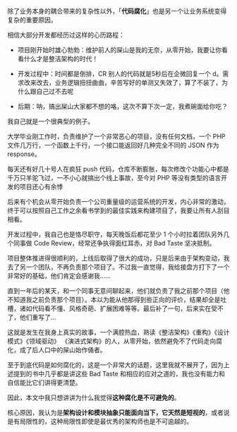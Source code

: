 除了业务本身的耦合带来的复杂性以外，「**代码腐化**」也是另一个让业务系统变得复杂的重要原因。

相信大部分开发都经历过这样的心历路程：

- 项目刚开始时雄心勃勃：维护前人的屎山是我的无奈，从零开始，我要让你看看什么才是整洁架构的时代！
    
- 开发过程中：时间都是倒排，CR 别人的代码就是5秒后在企微回复一个 d。需求改来改去，业务逻辑扭扭曲曲，辛苦写好的单测又失效了，算了不装了，为什么跟自己过不去呢
    
- 后期：呐，搞出屎山大家都不想的咯，这次不算下次一定，我煮碗面给你吃？

我自己就是一个很典型的例子。

大学毕业刚工作时，负责维护了一个非常恶心的项目，没有任何文档，一个 PHP 文件几万行，一个函数上千行，一个接口能返回好几种完全不同的 JSON 作为 response。

每天还有好几十号人在疯狂 push 代码，仓库不断膨胀，每次修改个功能心中都是千万只羊驼飞过，一不小心就搞出个线上事故，至今对 PHP 等没有类型的语言开发的项目还心有余悸

后来有个机会从零开始负责一个公司重量级的运营系统的开发，内心非常的激动，终于可以按照自己工作之余看书学到的最佳实践来构建项目了，我要让所有人刮目相看。

开发过程中，我自己也是恪尽职守，每天晚饭后都花至少 1 个小时拉着团队另外几个同事做 Code Review，经常还争执得面红耳赤，对 Bad Taste 坚决抵制。

项目整体推进得很顺利的，上线后取得了很大的成功，只是后来由于架构变动，我去了另一个团队，不再负责那个项目了。不过我一直觉得，我给接盘方打下了一个非常好的基础，他们肯定会感谢我……

直到一年后的某天，和一个同事无意间聊起来，他们就负责了我之前那个项目（他不知道我之前负责那个项目）。本以为能从他那得到些正向的评价，结果却全是吐槽，诸如代码看不懂、风格奇葩、扩展困难等等。最后补了一句，后来实在受不了，他们重写了...

这就是发生在我身上真实的故事，一个满腔热血，熟读《整洁架构》《重构》《设计模式》《领域驱动》 《演进式架构》的人，从零开始，依然避免不了代码走向腐化，成了后人口中的屎山始作俑者。

至于到底代码是如何腐化的，这是一个非常大的话题，这里我就不展开了，因为上述提到的书中几乎都是讲这些 Bad Taste 和相应的应对之道的，我也没有能力和自信能比它们讲得更清楚。

因此，本文中我只想讲讲为什么我觉得**这种腐化是不可避免的**。

核心原因，我认为是**架构设计和模块抽象只能面向当下，它天然是短视的**，或者说是有局限性的，这种局限性即使是最优秀的架构师也是不可逾越的。